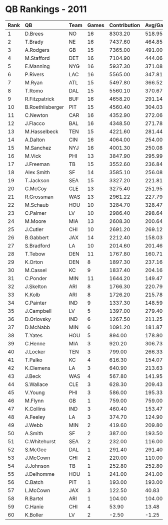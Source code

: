# QB Rankings - 2011

| Rank | QB               | Team | Games | Contribution | Avg/Game | Normalized |
| :----| :----------------| :----| :-----| :------------| :--------| :----------|
| 1    | D.Brees          | NO   | 16    | 8303.20      | 518.95   | 97.27      |
| 2    | T.Brady          | NE   | 16    | 7437.60      | 464.85   | 90.56      |
| 3    | A.Rodgers        | GB   | 15    | 7365.00      | 491.00   | 88.54      |
| 4    | M.Stafford       | DET  | 16    | 7104.90      | 444.06   | 87.98      |
| 5    | E.Manning        | NYG  | 16    | 5937.30      | 371.08   | 78.93      |
| 6    | P.Rivers         | LAC  | 16    | 5565.00      | 347.81   | 76.05      |
| 7    | M.Ryan           | ATL  | 15    | 5497.80      | 366.52   | 75.53      |
| 8    | T.Romo           | DAL  | 15    | 5560.10      | 370.67   | 74.91      |
| 9    | R.Fitzpatrick    | BUF  | 16    | 4658.20      | 291.14   | 69.02      |
| 10   | B.Roethlisberger | PIT  | 15    | 4560.40      | 304.03   | 67.36      |
| 11   | C.Newton         | CAR  | 16    | 4352.90      | 272.06   | 66.65      |
| 12   | J.Flacco         | BAL  | 16    | 4348.50      | 271.78   | 66.62      |
| 13   | M.Hasselbeck     | TEN  | 15    | 4221.60      | 281.44   | 64.80      |
| 14   | A.Dalton         | CIN  | 16    | 4064.00      | 254.00   | 64.41      |
| 15   | M.Sanchez        | NYJ  | 16    | 4001.30      | 250.08   | 63.93      |
| 16   | M.Vick           | PHI  | 13    | 3847.90      | 295.99   | 60.36      |
| 17   | J.Freeman        | TB   | 15    | 3552.60      | 236.84   | 59.75      |
| 18   | Alex Smith       | SF   | 14    | 3585.10      | 256.08   | 59.26      |
| 19   | T.Jackson        | SEA  | 15    | 3327.20      | 221.81   | 58.05      |
| 20   | C.McCoy          | CLE  | 13    | 3275.40      | 251.95   | 56.28      |
| 21   | R.Grossman       | WAS  | 13    | 2961.22      | 227.79   | 54.04      |
| 22   | M.Schaub         | HOU  | 10    | 3284.70      | 328.47   | 54.01      |
| 23   | C.Palmer         | LV   | 10    | 2986.40      | 298.64   | 52.10      |
| 24   | M.Moore          | MIA  | 13    | 2608.30      | 200.64   | 51.52      |
| 25   | J.Cutler         | CHI  | 10    | 2691.20      | 269.12   | 50.20      |
| 26   | B.Gabbert        | JAX  | 14    | 2212.40      | 158.03   | 49.17      |
| 27   | S.Bradford       | LA   | 10    | 2014.60      | 201.46   | 45.86      |
| 28   | T.Tebow          | DEN  | 11    | 1767.80      | 160.71   | 45.02      |
| 29   | K.Orton          | DEN  | 8     | 1897.30      | 237.16   | 44.35      |
| 30   | M.Cassel         | KC   | 9     | 1837.40      | 204.16   | 44.23      |
| 31   | C.Ponder         | MIN  | 11    | 1644.20      | 149.47   | 43.89      |
| 32   | J.Skelton        | ARI  | 8     | 1766.30      | 220.79   | 43.29      |
| 33   | K.Kolb           | ARI  | 8     | 1726.20      | 215.78   | 43.06      |
| 34   | C.Painter        | IND  | 9     | 1337.30      | 148.59   | 41.15      |
| 35   | J.Campbell       | LV   | 5     | 1397.00      | 279.40   | 39.72      |
| 36   | D.Orlovsky       | IND  | 6     | 1267.50      | 211.25   | 39.55      |
| 37   | D.McNabb         | MIN  | 6     | 1091.20      | 181.87   | 38.63      |
| 38   | T.Yates          | HOU  | 5     | 894.00       | 178.80   | 37.27      |
| 39   | C.Henne          | MIA  | 3     | 920.20       | 306.73   | 36.57      |
| 40   | J.Locker         | TEN  | 3     | 799.00       | 266.33   | 36.09      |
| 41   | T.Palko          | KC   | 4     | 616.30       | 154.07   | 35.66      |
| 42   | K.Clemens        | LA   | 3     | 640.90       | 213.63   | 35.46      |
| 43   | J.Beck           | WAS  | 4     | 567.80       | 141.95   | 35.45      |
| 44   | S.Wallace        | CLE  | 3     | 628.30       | 209.43   | 35.41      |
| 45   | V.Young          | PHI  | 3     | 586.00       | 195.33   | 35.24      |
| 46   | M.Flynn          | GB   | 1     | 759.00       | 759.00   | 34.86      |
| 47   | K.Collins        | IND  | 3     | 460.40       | 153.47   | 34.75      |
| 48   | A.Feeley         | LA   | 3     | 374.70       | 124.90   | 34.41      |
| 49   | J.Webb           | MIN  | 2     | 419.60       | 209.80   | 34.33      |
| 50   | A.Smith          | SF   | 2     | 387.00       | 193.50   | 34.22      |
| 51   | C.Whitehurst     | SEA  | 2     | 232.00       | 116.00   | 33.70      |
| 52   | S.McGee          | DAL  | 1     | 291.40       | 291.40   | 33.66      |
| 53   | J.McCown         | CHI  | 2     | 220.00       | 110.00   | 33.66      |
| 54   | J.Johnson        | TB   | 1     | 252.80       | 252.80   | 33.57      |
| 55   | J.Delhomme       | HOU  | 1     | 241.00       | 241.00   | 33.54      |
| 56   | C.Batch          | PIT  | 1     | 193.00       | 193.00   | 33.41      |
| 57   | L.McCown         | JAX  | 3     | 122.50       | 40.83    | 33.41      |
| 58   | R.Bartel         | ARI  | 1     | 104.00       | 104.00   | 33.19      |
| 59   | C.Hanie          | CHI  | 4     | 53.90        | 13.48    | 33.16      |
| 60   | K.Boller         | LV   | 2     | -2.50        | -1.25    | 32.91      |

